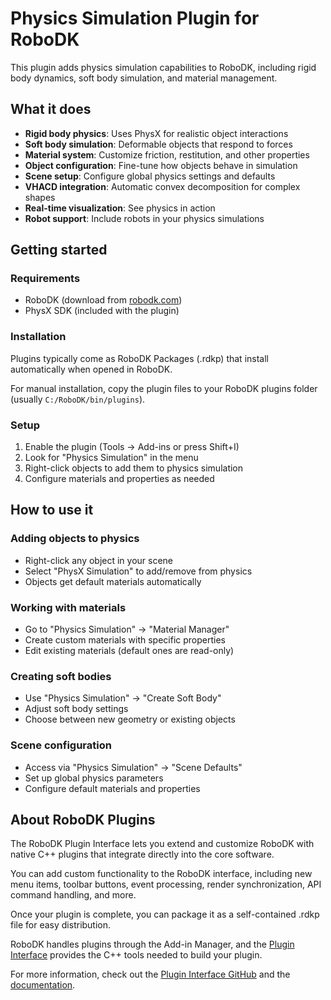 # Physics Simulation Plugin for RoboDK

This plugin adds physics simulation capabilities to RoboDK, including rigid body dynamics, soft body simulation, and material management.

## What it does

- **Rigid body physics**: Uses PhysX for realistic object interactions
- **Soft body simulation**: Deformable objects that respond to forces
- **Material system**: Customize friction, restitution, and other properties
- **Object configuration**: Fine-tune how objects behave in simulation
- **Scene setup**: Configure global physics settings and defaults
- **VHACD integration**: Automatic convex decomposition for complex shapes
- **Real-time visualization**: See physics in action
- **Robot support**: Include robots in your physics simulations

## Getting started

### Requirements
- RoboDK (download from [robodk.com](https://robodk.com/download))
- PhysX SDK (included with the plugin)

### Installation
Plugins typically come as RoboDK Packages (.rdkp) that install automatically when opened in RoboDK.

For manual installation, copy the plugin files to your RoboDK plugins folder (usually `C:/RoboDK/bin/plugins`).

### Setup
1. Enable the plugin (Tools → Add-ins or press Shift+I)
2. Look for "Physics Simulation" in the menu
3. Right-click objects to add them to physics simulation
4. Configure materials and properties as needed

## How to use it

### Adding objects to physics
- Right-click any object in your scene
- Select "PhysX Simulation" to add/remove from physics
- Objects get default materials automatically

### Working with materials
- Go to "Physics Simulation" → "Material Manager"
- Create custom materials with specific properties
- Edit existing materials (default ones are read-only)

### Creating soft bodies
- Use "Physics Simulation" → "Create Soft Body"
- Adjust soft body settings
- Choose between new geometry or existing objects

### Scene configuration
- Access via "Physics Simulation" → "Scene Defaults"
- Set up global physics parameters
- Configure default materials and properties

## About RoboDK Plugins

The RoboDK Plugin Interface lets you extend and customize RoboDK with native C++ plugins that integrate directly into the core software.

You can add custom functionality to the RoboDK interface, including new menu items, toolbar buttons, event processing, render synchronization, API command handling, and more.

Once your plugin is complete, you can package it as a self-contained .rdkp file for easy distribution.

RoboDK handles plugins through the Add-in Manager, and the [Plugin Interface](https://github.com/RoboDK/Plug-In-Interface) provides the C++ tools needed to build your plugin.

For more information, check out the [Plugin Interface GitHub](https://github.com/RoboDK/Plug-In-Interface) and the [documentation](https://robodk.com/doc/en/PlugIns/index.html). 